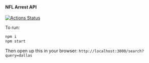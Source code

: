 
#### NFL Arrest API

[![Actions Status](https://github.com/umaar/nfl-arrest-api/workflows/Node%20CI/badge.svg)](https://github.com/umaar/nfl-arrest-api/actions)

To run:

```sh
npm i
npm start
```

Then open up this in your browser: `http://localhost:3000/search?query=dallas`